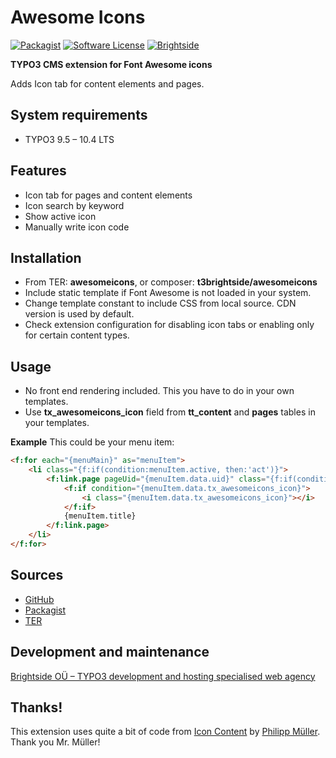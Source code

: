 # Awesome Icons
[![Packagist](https://img.shields.io/packagist/v/t3brightside/awesomeicons.svg?style=flat)](https://packagist.org/packages/t3brightside/awesomeicons)
[![Software License](https://img.shields.io/badge/license-GPLv3-brightgreen.svg?style=flat)](LICENSE)
[![Brightside](https://img.shields.io/badge/by-t3brightside.com-orange.svg?style=flat)](https://t3brightside.com)

**TYPO3 CMS extension for Font Awesome icons**

Adds Icon tab for content elements and pages.

## System requirements

- TYPO3 9.5 – 10.4 LTS

## Features

- Icon tab for pages and content elements
- Icon search by keyword
- Show active icon
- Manually write icon code

## Installation
 - From TER: **awesomeicons**, or composer: **t3brightside/awesomeicons**
 - Include static template if Font Awesome is not loaded in your system.
 - Change template constant to include CSS from local source. CDN version is used by default.
 - Check extension configuration for disabling icon tabs or enabling only for certain content types.

## Usage
- No front end rendering included. This you have to do in your own templates.
- Use **tx_awesomeicons_icon** field from **tt_content** and **pages** tables in your templates.

**Example**
This could be your menu item:
```html
<f:for each="{menuMain}" as="menuItem">
    <li class="{f:if(condition:menuItem.active, then:'act')}">
        <f:link.page pageUid="{menuItem.data.uid}" class="{f:if(condition:menuItem.active, then:'act')}">
            <f:if condition="{menuItem.data.tx_awesomeicons_icon}">
                <i class="{menuItem.data.tx_awesomeicons_icon}"></i>
            </f:if>
            {menuItem.title}
        </f:link.page>
    </li>
</f:for>
```

## Sources
-  [GitHub][a47ab545]
-  [Packagist][40819ab1]
-  [TER][15e0f507]

  [a47ab545]: https://github.com/t3brightside/awesomeicons "GitHub"
  [40819ab1]: https://packagist.org/packages/t3brightside/awesomeicons "Packagist"
  [15e0f507]: https://extensions.typo3.org/extension/awesomeicons/ "Typo3 Extension Repository"

## Development and maintenance
[Brightside OÜ – TYPO3 development and hosting specialised web agency][ab26eed2]

  [ab26eed2]: https://t3brightside.com/ "TYPO3 development and hosting specialised web agency"

## Thanks!
This extension uses quite a bit of code from [Icon Content](https://gitlab.com/lavitto/typo3-icon-content) by [Philipp Müller](https://www.lavitto.ch/). Thank you Mr. Müller!
